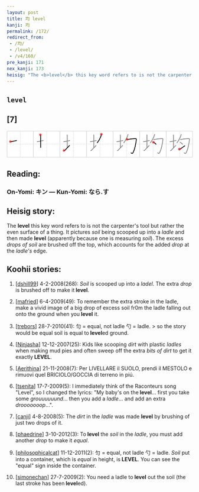 ```yaml
---
layout: post
title: 均 level
kanji: 均
permalink: /172/
redirect_from:
 - /均/
 - /level/
 - /v4/160/
pre_kanji: 171
nex_kanji: 173
heisig: "The <b>level</b> this key word refers to is not the carpenter's tool but rather the even surface of a thing. It pictures <i>soil</i> being scooped up into a <i>ladle</i> and then made <b>level</b> (apparently because one is measuring <i>soil</i>). The excess <i>drops of soil</i> are brushed off the top, which accounts for the added <i>drop</i> at the <i>ladle's</i> edge."
---
```


## `level`

## [7]

<div class="stroke"><img src="../images/E59D87.png" /></div>

## Reading:

### On-Yomi: キン &mdash; Kun-Yomi: なら.す

## Heisig story:

The <b>level</b> this key word refers to is not the carpenter's tool but rather the even surface of a thing. It pictures <i>soil</i> being scooped up into a <i>ladle</i> and then made <b>level</b> (apparently because one is measuring <i>soil</i>). The excess <i>drops of soil</i> are brushed off the top, which accounts for the added <i>drop</i> at the <i>ladle's</i> edge.

## Koohii stories:

1) [<a href="http://kanji.koohii.com/profile/dshill99">dshill99</a>] 4-2-2008(268): <em>Soil</em> is scooped up into a <em>ladel</em>. The extra <em>drop</em> is brushed off to make it<strong> level</strong>.

2) [<a href="http://kanji.koohii.com/profile/mafried">mafried</a>] 6-4-2009(49): To remember the extra stroke in the ladle, make a vivid image of a big drop of excess soil fr0m the ladle falling out onto the ground when you<strong> level</strong> it.

3) [<a href="http://kanji.koohii.com/profile/trebors">trebors</a>] 28-7-2010(41): 匀 = equal, not ladle 勺 = ladle. &gt; so the story would be equal soil is equal to<strong> level</strong>ed ground.

4) [<a href="http://kanji.koohii.com/profile/Ninjasha">Ninjasha</a>] 12-12-2007(25): Kids like scooping <em>dirt</em> with plastic <em>ladles</em> when making mud pies and often sweep off the extra <em>bits of dirt</em> to get it exactly<strong> LEVEL</strong>.

5) [<a href="http://kanji.koohii.com/profile/Aerithina">Aerithina</a>] 21-11-2008(7): Per LIVELLARE il SUOLO, prendi il MESTOLO e rimuovi quel BRICIOLO/GOCCIA di terreno in piú.

6) [<a href="http://kanji.koohii.com/profile/tsenita">tsenita</a>] 17-7-2009(5): I immediately think of the Raconteurs song &quot;Level&quot;, so I changed the lyrics: &quot;My baby&#039;s on the<strong> level</strong>... first you take some <em>grouuuuuund</em>... then you add a <em>ladle</em>... and add an extra <em>drooooooop</em>...&quot;.

7) [<a href="http://kanji.koohii.com/profile/canji">canji</a>] 4-8-2008(5): The <em>dirt</em> in the <em>ladle</em> was made <strong>level</strong> by brushing of just two drops of it.

8) [<a href="http://kanji.koohii.com/profile/phaedrine">phaedrine</a>] 3-10-2012(3): To<strong> level</strong> the <em>soil</em> in the <em>ladle</em>, you must add another <em>drop</em> to make it <em>equal</em>.

9) [<a href="http://kanji.koohii.com/profile/philosophicalcat">philosophicalcat</a>] 11-12-2011(2): 匀 = equal, not ladle 勺 = ladle. <em>Soil</em> put into a container, which is <em>equal</em> in height, is<strong> LEVEL</strong>. You can see the &quot;equal&quot; sign inside the container.

10) [<a href="http://kanji.koohii.com/profile/simonechan">simonechan</a>] 27-7-2009(2): You need a ladle to<strong> level</strong> out the soil (the last stroke has been<strong> level</strong>ed).
